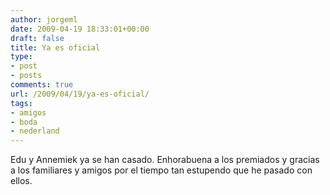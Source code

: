 ```yaml
---
author: jorgeml
date: 2009-04-19 18:33:01+00:00
draft: false
title: Ya es oficial
type: 
- post
- posts
comments: true
url: /2009/04/19/ya-es-oficial/
tags:
- amigos
- boda
- nederland
---
```


Edu y Annemiek ya se han casado. Enhorabuena a los premiados y gracias a los familiares y amigos por el tiempo tan estupendo que he pasado con ellos.

